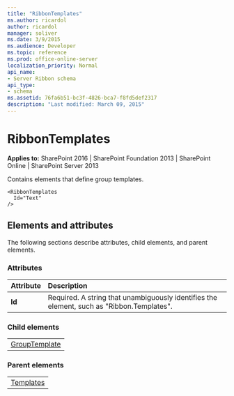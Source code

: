 ```yaml
---
title: "RibbonTemplates"
ms.author: ricardol
author: ricardol
manager: soliver
ms.date: 3/9/2015
ms.audience: Developer
ms.topic: reference
ms.prod: office-online-server
localization_priority: Normal
api_name:
- Server Ribbon schema
api_type:
- schema
ms.assetid: 76fa6b51-bc3f-4826-bca7-f8fd5def2317
description: "Last modified: March 09, 2015"
---
```


# RibbonTemplates

 
  
 **Applies to:** SharePoint 2016 | SharePoint Foundation 2013 | SharePoint Online | SharePoint Server 2013
  
Contains elements that define group templates.
  
```
<RibbonTemplates
  Id="Text"
/>
```

## Elements and attributes

The following sections describe attributes, child elements, and parent elements.

### Attributes

|**Attribute**|**Description**|
|:-----|:-----|
|**Id** <br/> |Required. A string that unambiguously identifies the element, such as "Ribbon.Templates".  <br/> |
   
### Child elements

||
|:-----|
|[GroupTemplate](grouptemplate-element.md)|
   
### Parent elements

||
|:-----|
|[Templates](templates-element.md)|
   

